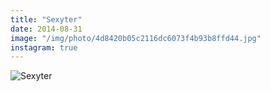 ```yaml
---
title: "Sexyter"
date: 2014-08-31
image: "/img/photo/4d8420b05c2116dc6073f4b93b8ffd44.jpg"
instagram: true
---
```


![Sexyter](/img/photo/4d8420b05c2116dc6073f4b93b8ffd44.jpg)
